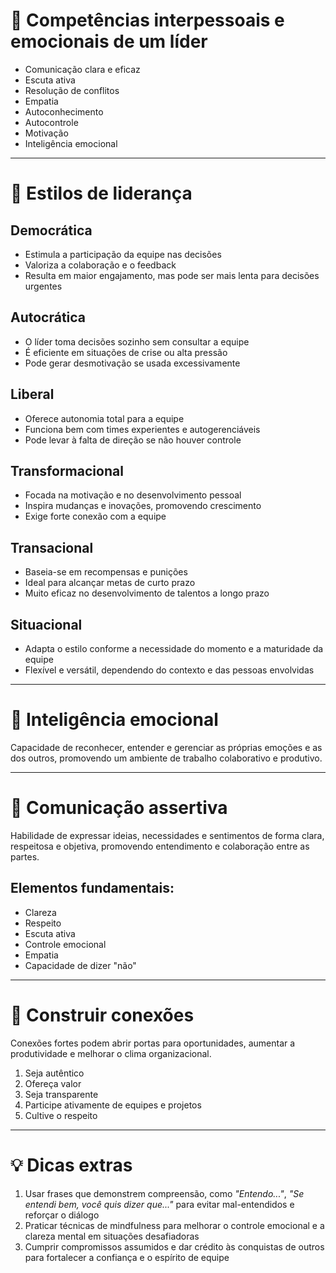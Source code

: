 # 🤝 Competências interpessoais e emocionais de um líder

- Comunicação clara e eficaz  
- Escuta ativa  
- Resolução de conflitos  
- Empatia  
- Autoconhecimento  
- Autocontrole  
- Motivação  
- Inteligência emocional  

---

# 🧭 Estilos de liderança

## Democrática
- Estimula a participação da equipe nas decisões  
- Valoriza a colaboração e o feedback  
- Resulta em maior engajamento, mas pode ser mais lenta para decisões urgentes  

## Autocrática
- O líder toma decisões sozinho sem consultar a equipe  
- É eficiente em situações de crise ou alta pressão  
- Pode gerar desmotivação se usada excessivamente  

## Liberal
- Oferece autonomia total para a equipe  
- Funciona bem com times experientes e autogerenciáveis  
- Pode levar à falta de direção se não houver controle  

## Transformacional
- Focada na motivação e no desenvolvimento pessoal  
- Inspira mudanças e inovações, promovendo crescimento  
- Exige forte conexão com a equipe  

## Transacional
- Baseia-se em recompensas e punições  
- Ideal para alcançar metas de curto prazo  
- Muito eficaz no desenvolvimento de talentos a longo prazo  

## Situacional
- Adapta o estilo conforme a necessidade do momento e a maturidade da equipe  
- Flexível e versátil, dependendo do contexto e das pessoas envolvidas  

---

# 🧠 Inteligência emocional

Capacidade de reconhecer, entender e gerenciar as próprias emoções e as dos outros, promovendo um ambiente de trabalho colaborativo e produtivo.

---

# 💬 Comunicação assertiva

Habilidade de expressar ideias, necessidades e sentimentos de forma clara, respeitosa e objetiva, promovendo entendimento e colaboração entre as partes.

## Elementos fundamentais:
- Clareza  
- Respeito  
- Escuta ativa  
- Controle emocional  
- Empatia  
- Capacidade de dizer "não"  

---

# 🔗 Construir conexões

Conexões fortes podem abrir portas para oportunidades, aumentar a produtividade e melhorar o clima organizacional.

1. Seja autêntico  
2. Ofereça valor  
3. Seja transparente  
4. Participe ativamente de equipes e projetos  
5. Cultive o respeito  

---

# 💡 Dicas extras

1. Usar frases que demonstrem compreensão, como *"Entendo..."*, *"Se entendi bem, você quis dizer que..."* para evitar mal-entendidos e reforçar o diálogo  
2. Praticar técnicas de mindfulness para melhorar o controle emocional e a clareza mental em situações desafiadoras  
3. Cumprir compromissos assumidos e dar crédito às conquistas de outros para fortalecer a confiança e o espírito de equipe